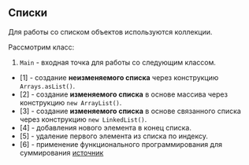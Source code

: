 ## Списки

Для работы со списком объектов используются коллекции.

Рассмотрим класс:

1. `Main` - входная точка для работы со следующим классом.

- [1] - создание **неизменяемого списка** через конструкцию `Arrays.asList()`.
- [2] - создание **изменяемого списка** в основе массива через конструкцию `new ArrayList()`.
- [3] - создание **изменяемого списка** в основе связанного списка через конструкцию `new LinkedList()`.
- [4] - добавления нового элемента в конец списка.
- [5] - удаление первого элемента из списка по индексу.
- [6] - применение функционального программирования для
  суммирования [источник](https://www.baeldung.com/java-stream-sum)